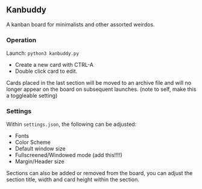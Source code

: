 ## Kanbuddy
A kanban board for minimalists and other assorted weirdos.

### Operation
Launch: ``python3 kanbuddy.py``
- Create a new card with CTRL-A
- Double click card to edit.

Cards placed in the last section will be moved to an archive file and will no longer appear on the board on subsequent launches. (note to self, make this a toggleable setting)

### Settings
Within ``settings.json``, the following can be adjusted:
- Fonts
- Color Scheme
- Default window size
- Fullscreened/Windowed mode (add this!!!!)
- Margin/Header size

Sections can also be added or removed from the board, you can adjust the section title, width and card height within the section.
